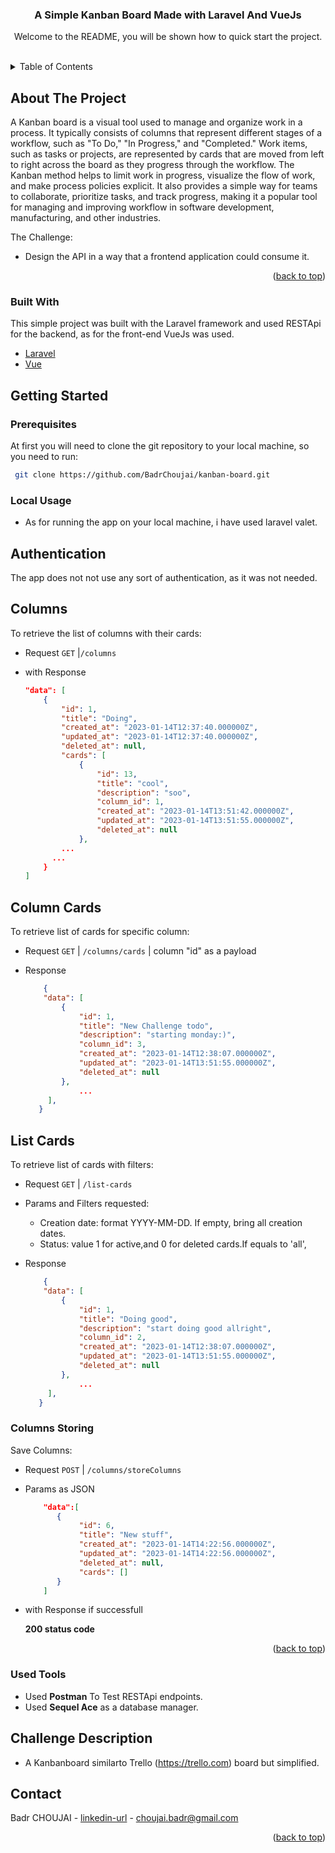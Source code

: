 <div align="center">
  <h3 align="center">A Simple Kanban Board Made with Laravel And VueJs</h3>
  <p align="center">
    Welcome to the README, you will be shown how to quick start the project.
  </p>
    <br />
</div>

<!-- TABLE OF CONTENTS -->

<details>
  <summary>Table of Contents</summary>
  <ol>
    <li>
      <a href="#about-the-project">About The Project</a>
      <ul>
        <li><a href="#built-with">Built With</a></li>
      </ul>
    </li>
    <li>
      <a href="#getting-started">Getting Started</a>
      <ul>
        <li><a href="#prerequisites">Prerequisites</a></li>
        <li><a href="#installations">Installation</a></li>
      </ul>
    </li>
    <li><a href="#Used-Tools">Used Tools</a></li>
    <li><a href="#Challenge-Description">Challenge Description</a></li>
    <li><a href="#Contact">Contact Me</a></li>
  </ol>
</details>

<!-- ABOUT THE PROJECT -->

## About The Project

A Kanban board is a visual tool used to manage and organize work in a process. It typically consists of columns that represent different stages of a workflow, such as "To Do," "In Progress," and "Completed." Work items, such as tasks or projects, are represented by cards that are moved from left to right across the board as they progress through the workflow. The Kanban method helps to limit work in progress, visualize the flow of work, and make process policies explicit. It also provides a simple way for teams to collaborate, prioritize tasks, and track progress, making it a popular tool for managing and improving workflow in software development, manufacturing, and other industries.

The Challenge:

-   Design the API in a way that a frontend application could consume it.

<p align="right">(<a href="#readme-top">back to top</a>)</p>

### Built With

This simple project was built with the Laravel framework and used RESTApi for the backend, as for the front-end VueJs was used.

-   [Laravel][laravel-url]
-   [Vue][vuejs-url]

<!-- GETTING STARTED -->

## Getting Started

### Prerequisites

At first you will need to clone the git repository to your local machine, so you need to run:

```sh
 git clone https://github.com/BadrChoujai/kanban-board.git
```

### Local Usage

- As for running the app on your local machine, i have used laravel valet.

## Authentication

The app does not not use any sort of authentication, as it was not needed.

## Columns

To retrieve the list of columns with their cards:

-   Request `GET` |`/columns`

-   with Response

    ```json
    "data": [
        {
            "id": 1,
            "title": "Doing",
            "created_at": "2023-01-14T12:37:40.000000Z",
            "updated_at": "2023-01-14T12:37:40.000000Z",
            "deleted_at": null,
            "cards": [
                {
                    "id": 13,
                    "title": "cool",
                    "description": "soo",
                    "column_id": 1,
                    "created_at": "2023-01-14T13:51:42.000000Z",
                    "updated_at": "2023-01-14T13:51:55.000000Z",
                    "deleted_at": null
                },
            ...
          ...
        }
    ]

    ```
    
## Column Cards

To retrieve list of cards for specific column:

-   Request `GET` | `/columns/cards` | column "id" as a payload

-   Response

    ```json
        {
        "data": [
            {
                "id": 1,
                "title": "New Challenge todo",
                "description": "starting monday:)",
                "column_id": 3,
                "created_at": "2023-01-14T12:38:07.000000Z",
                "updated_at": "2023-01-14T13:51:55.000000Z",
                "deleted_at": null
            },
                ...
         ],
       }
    ```

## List Cards

To retrieve list of cards with filters:

-   Request `GET` | `/list-cards`

-   Params and Filters requested:

    - Creation date: format YYYY-MM-DD. If empty, bring all creation dates. 
    - Status: value 1 for active,and 0 for deleted cards.If equals to 'all',

-   Response

    ```json
        {
        "data": [
            {
                "id": 1,
                "title": "Doing good",
                "description": "start doing good allright",
                "column_id": 2,
                "created_at": "2023-01-14T12:38:07.000000Z",
                "updated_at": "2023-01-14T13:51:55.000000Z",
                "deleted_at": null
            },
                ...
         ],
       }
    ```

### Columns Storing

Save Columns:

-   Request `POST` | `/columns/storeColumns`

-   Params as JSON

    ```json
        "data":[
           {
                "id": 6,
                "title": "New stuff",
                "created_at": "2023-01-14T14:22:56.000000Z",
                "updated_at": "2023-01-14T14:22:56.000000Z",
                "deleted_at": null,
                "cards": []
           }
        ]
    ```

-   with Response if successfull

    **200 status code**

<p align="right">(<a href="#readme-top">back to top</a>)</p>

### Used Tools

-   Used **Postman** To Test RESTApi endpoints.
-   Used **Sequel Ace** as a database manager.

## Challenge Description

-  A Kanbanboard similarto Trello (https://trello.com) board but simplified.

<!-- CONTACT -->

## Contact

Badr CHOUJAI - [linkedin-url] - choujai.badr@gmail.com

<p align="right">(<a href="#readme-top">back to top</a>)</p>

<!-- MARKDOWN LINKS & IMAGES -->

[linkedin-shield]: https://img.shields.io/badge/-LinkedIn-black.svg?style=for-the-badge&logo=linkedin&colorB=555
[linkedin-url]: https://linkedin.com/in/choujai-badr
[laravel.com]: https://img.shields.io/badge/Laravel-FF2D20?style=for-the-badge&logo=laravel&logoColor=white
[laravel-url]: https://laravel.com
[vuejs-url]: https://vuejs.org
